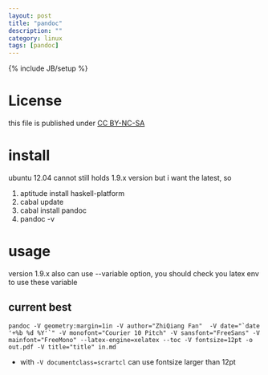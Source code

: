 ```yaml
---
layout: post
title: "pandoc"
description: ""
category: linux
tags: [pandoc]
---
```

{% include JB/setup %}
# License
this file is published under [CC BY-NC-SA](http://creativecommons.org/licenses/by-nc-sa/3.0/)

# install
ubuntu 12.04 cannot still holds 1.9.x version but i want the latest, so
1. aptitude install haskell-platform
1. cabal update
1. cabal install pandoc
1. pandoc -v

# usage
version 1.9.x also can use  --variable option, you should check you latex env to use these variable
## current best

    pandoc -V geometry:margin=1in -V author="ZhiQiang Fan"  -V date="`date '+%b %d %Y'`" -V monofont="Courier 10 Pitch" -V sansfont="FreeSans" -V mainfont="FreeMono" --latex-engine=xelatex --toc -V fontsize=12pt -o out.pdf -V title="title" in.md

* with `-V documentclass=scrartcl` can use fontsize larger than 12pt

